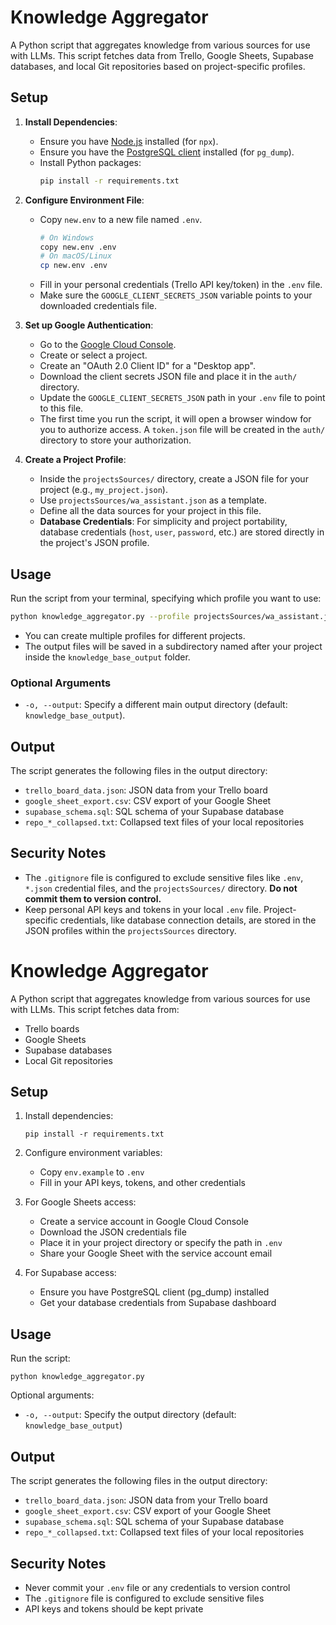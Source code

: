 # Knowledge Aggregator

A Python script that aggregates knowledge from various sources for use with LLMs. This script fetches data from Trello, Google Sheets, Supabase databases, and local Git repositories based on project-specific profiles.

## Setup

1.  **Install Dependencies**:
    *   Ensure you have [Node.js](https://nodejs.org/) installed (for `npx`).
    *   Ensure you have the [PostgreSQL client](https://www.postgresql.org/download/) installed (for `pg_dump`).
    *   Install Python packages:
        ```bash
        pip install -r requirements.txt
        ```

2.  **Configure Environment File**:
    *   Copy `new.env` to a new file named `.env`.
        ```bash
        # On Windows
        copy new.env .env
        # On macOS/Linux
        cp new.env .env
        ```
    *   Fill in your personal credentials (Trello API key/token) in the `.env` file.
    *   Make sure the `GOOGLE_CLIENT_SECRETS_JSON` variable points to your downloaded credentials file.

3.  **Set up Google Authentication**:
    *   Go to the [Google Cloud Console](https://console.cloud.google.com/apis/credentials).
    *   Create or select a project.
    *   Create an "OAuth 2.0 Client ID" for a "Desktop app".
    *   Download the client secrets JSON file and place it in the `auth/` directory.
    *   Update the `GOOGLE_CLIENT_SECRETS_JSON` path in your `.env` file to point to this file.
    *   The first time you run the script, it will open a browser window for you to authorize access. A `token.json` file will be created in the `auth/` directory to store your authorization.

4.  **Create a Project Profile**:
    *   Inside the `projectsSources/` directory, create a JSON file for your project (e.g., `my_project.json`).
    *   Use `projectsSources/wa_assistant.json` as a template.
    *   Define all the data sources for your project in this file.
    *   **Database Credentials**: For simplicity and project portability, database credentials (`host`, `user`, `password`, etc.) are stored directly in the project's JSON profile.

## Usage

Run the script from your terminal, specifying which profile you want to use:

```bash
python knowledge_aggregator.py --profile projectsSources/wa_assistant.json
```

*   You can create multiple profiles for different projects.
*   The output files will be saved in a subdirectory named after your project inside the `knowledge_base_output` folder.

### Optional Arguments

*   `-o, --output`: Specify a different main output directory (default: `knowledge_base_output`).

## Output

The script generates the following files in the output directory:

- `trello_board_data.json`: JSON data from your Trello board
- `google_sheet_export.csv`: CSV export of your Google Sheet
- `supabase_schema.sql`: SQL schema of your Supabase database
- `repo_*_collapsed.txt`: Collapsed text files of your local repositories

## Security Notes

*   The `.gitignore` file is configured to exclude sensitive files like `.env`, `*.json` credential files, and the `projectsSources/` directory. **Do not commit them to version control.**
*   Keep personal API keys and tokens in your local `.env` file. Project-specific credentials, like database connection details, are stored in the JSON profiles within the `projectsSources` directory.

# Knowledge Aggregator

A Python script that aggregates knowledge from various sources for use with LLMs. This script fetches data from:

- Trello boards
- Google Sheets
- Supabase databases
- Local Git repositories

## Setup

1. Install dependencies:
   ```
   pip install -r requirements.txt
   ```

2. Configure environment variables:
   - Copy `env.example` to `.env`
   - Fill in your API keys, tokens, and other credentials

3. For Google Sheets access:
   - Create a service account in Google Cloud Console
   - Download the JSON credentials file
   - Place it in your project directory or specify the path in `.env`
   - Share your Google Sheet with the service account email

4. For Supabase access:
   - Ensure you have PostgreSQL client (pg_dump) installed
   - Get your database credentials from Supabase dashboard

## Usage

Run the script:

```
python knowledge_aggregator.py
```

Optional arguments:
- `-o, --output`: Specify the output directory (default: `knowledge_base_output`)

## Output

The script generates the following files in the output directory:

- `trello_board_data.json`: JSON data from your Trello board
- `google_sheet_export.csv`: CSV export of your Google Sheet
- `supabase_schema.sql`: SQL schema of your Supabase database
- `repo_*_collapsed.txt`: Collapsed text files of your local repositories

## Security Notes

- Never commit your `.env` file or any credentials to version control
- The `.gitignore` file is configured to exclude sensitive files
- API keys and tokens should be kept private 